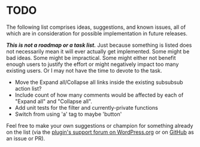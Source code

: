 # TODO

The following list comprises ideas, suggestions, and known issues, all of which are in consideration for possible implementation in future releases.

***This is not a roadmap or a task list.*** Just because something is listed does not necessarily mean it will ever actually get implemented. Some might be bad ideas. Some might be impractical. Some might either not benefit enough users to justify the effort or might negatively impact too many existing users. Or I may not have the time to devote to the task.

* Move the Expand all/Collapse all links inside the existing subsubsub action list?
* Include count of how many comments would be affected by each of "Expand all" and "Collapse all".
* Add unit tests for the filter and currently-private functions
* Switch from using 'a' tag to maybe 'button'

Feel free to make your own suggestions or champion for something already on the list (via the [plugin's support forum on WordPress.org](https://wordpress.org/support/plugin/expandable-dashboard-recent-comments/) or on [GitHub](https://github.com/coffee2code/expandable-dashboard-recent-comments/) as an issue or PR).